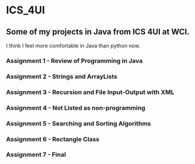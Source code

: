 # **ICS_4UI**
## Some of my projects in Java from ICS 4UI at WCI.
I think I feel more comfortable in Java than python now.


### Assignment 1 - Review of Programming in Java

### Assignment 2 - Strings and ArrayLists

### Assignment 3 - Recursion and File Input-Output with XML

### Assignment 4 - **Not Listed as non-programming**

### Assignment 5 - Searching and Sorting Algorithms

### Assignment 6 - Rectangle Class

### Assignment 7 - Final
